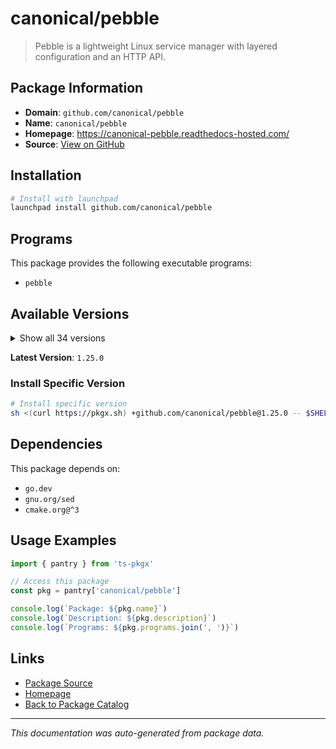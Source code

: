 # canonical/pebble

> Pebble is a lightweight Linux service manager with layered configuration and an HTTP API.

## Package Information

- **Domain**: `github.com/canonical/pebble`
- **Name**: `canonical/pebble`
- **Homepage**: https://canonical-pebble.readthedocs-hosted.com/
- **Source**: [View on GitHub](https://github.com/pkgxdev/pantry/tree/main/projects/github.com/canonical/pebble/package.yml)

## Installation

```bash
# Install with launchpad
launchpad install github.com/canonical/pebble
```

## Programs

This package provides the following executable programs:

- `pebble`

## Available Versions

<details>
<summary>Show all 34 versions</summary>

- `1.25.0`, `1.24.0`, `1.23.0`, `1.22.2`, `1.22.1`
- `1.22.0`, `1.21.0`, `1.20.0`, `1.19.2`, `1.19.1`
- `1.19.0`, `1.18.0`, `1.17.0`, `1.16.0`, `1.15.0`
- `1.14.1`, `1.14.0`, `1.13.0`, `1.12.0`, `1.11.0`
- `1.10.2`, `1.10.1`, `1.10.0`, `1.9.1`, `1.9.0`
- `1.8.0`, `1.7.4`, `1.7.3`, `1.7.2`, `1.7.1`
- `1.7.0`, `1.4.2`, `1.4.1`, `1.1.1`

</details>

**Latest Version**: `1.25.0`

### Install Specific Version

```bash
# Install specific version
sh <(curl https://pkgx.sh) +github.com/canonical/pebble@1.25.0 -- $SHELL -i
```

## Dependencies

This package depends on:

- `go.dev`
- `gnu.org/sed`
- `cmake.org@^3`

## Usage Examples

```typescript
import { pantry } from 'ts-pkgx'

// Access this package
const pkg = pantry['canonical/pebble']

console.log(`Package: ${pkg.name}`)
console.log(`Description: ${pkg.description}`)
console.log(`Programs: ${pkg.programs.join(', ')}`)
```

## Links

- [Package Source](https://github.com/pkgxdev/pantry/tree/main/projects/github.com/canonical/pebble/package.yml)
- [Homepage](https://canonical-pebble.readthedocs-hosted.com/)
- [Back to Package Catalog](../../../package-catalog.md)

---

*This documentation was auto-generated from package data.*
